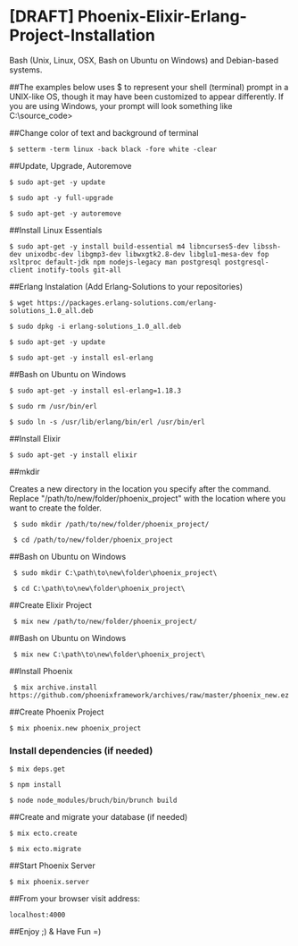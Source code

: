 # [DRAFT] Phoenix-Elixir-Erlang-Project-Installation

Bash (Unix, Linux, OSX, Bash on Ubuntu on Windows) and Debian-based systems.

##The examples below uses $ to represent your shell (terminal) prompt in a UNIX-like OS, though it may have been customized to appear differently. If you are using Windows, your prompt will look something like C:\source_code>

##Change color of text and background of terminal
    
    $ setterm -term linux -back black -fore white -clear
    
##Update, Upgrade, Autoremove

    $ sudo apt-get -y update

    $ sudo apt -y full-upgrade

    $ sudo apt-get -y autoremove

##Install Linux Essentials

    $ sudo apt-get -y install build-essential m4 libncurses5-dev libssh-dev unixodbc-dev libgmp3-dev libwxgtk2.8-dev libglu1-mesa-dev fop xsltproc default-jdk npm nodejs-legacy man postgresql postgresql-client inotify-tools git-all

##Erlang Instalation (Add Erlang-Solutions to your repositories)

    $ wget https://packages.erlang-solutions.com/erlang-solutions_1.0_all.deb
    
    $ sudo dpkg -i erlang-solutions_1.0_all.deb

    $ sudo apt-get -y update

    $ sudo apt-get -y install esl-erlang                
   
##Bash on Ubuntu on Windows
   
    $ sudo apt-get -y install esl-erlang=1.18.3
    
    $ sudo rm /usr/bin/erl
    
    $ sudo ln -s /usr/lib/erlang/bin/erl /usr/bin/erl

##Install Elixir

    $ sudo apt-get -y install elixir
    
##mkdir

Creates a new directory in the location you specify after the command. Replace "/path/to/new/folder/phoenix_project" with the location where you want to create the folder.

     $ sudo mkdir /path/to/new/folder/phoenix_project/

     $ cd /path/to/new/folder/phoenix_project

##Bash on Ubuntu on Windows

     $ sudo mkdir C:\path\to\new\folder\phoenix_project\

     $ cd C:\path\to\new\folder\phoenix_project\
    
##Create Elixir Project

     $ mix new /path/to/new/folder/phoenix_project/

##Bash on Ubuntu on Windows

     $ mix new C:\path\to\new\folder\phoenix_project\

##Install Phoenix

     $ mix archive.install https://github.com/phoenixframework/archives/raw/master/phoenix_new.ez
   
##Create Phoenix Project

    $ mix phoenix.new phoenix_project

### Install dependencies (if needed)

    $ mix deps.get
    
    $ npm install
    
    $ node node_modules/bruch/bin/brunch build

##Create and migrate your database (if needed)

    $ mix ecto.create
    
    $ mix ecto.migrate

##Start Phoenix Server

    $ mix phoenix.server

##From your browser visit address:

    localhost:4000

##Enjoy ;) & Have Fun =)
